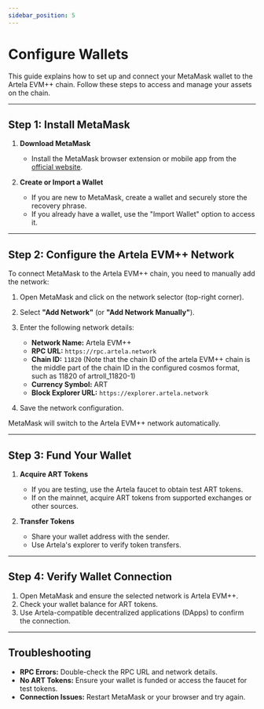 ```yaml
---
sidebar_position: 5
---
```


# Configure Wallets

This guide explains how to set up and connect your MetaMask wallet to the Artela EVM++ chain. Follow these steps to access and manage your assets on the chain.

---

## Step 1: Install MetaMask

1. **Download MetaMask**
   - Install the MetaMask browser extension or mobile app from the [official website](https://metamask.io/).

2. **Create or Import a Wallet**
   - If you are new to MetaMask, create a wallet and securely store the recovery phrase.
   - If you already have a wallet, use the "Import Wallet" option to access it.

---

## Step 2: Configure the Artela EVM++ Network

To connect MetaMask to the Artela EVM++ chain, you need to manually add the network:

1. Open MetaMask and click on the network selector (top-right corner).
2. Select **"Add Network"** (or **"Add Network Manually"**).
3. Enter the following network details:

   - **Network Name:** Artela EVM++
   - **RPC URL:** `https://rpc.artela.network`
   - **Chain ID:** `11820` (Note that the chain ID of the artela EVM++ chain is the middle part of the chain ID in the configured cosmos format, such as 11820 of artroll_11820-1)
   - **Currency Symbol:** ART
   - **Block Explorer URL:** `https://explorer.artela.network`

4. Save the network configuration.

MetaMask will switch to the Artela EVM++ network automatically.

---

## Step 3: Fund Your Wallet

1. **Acquire ART Tokens**
   - If you are testing, use the Artela faucet to obtain test ART tokens.
   - If on the mainnet, acquire ART tokens from supported exchanges or other sources.

2. **Transfer Tokens**
   - Share your wallet address with the sender.
   - Use Artela's explorer to verify token transfers.

---

## Step 4: Verify Wallet Connection

1. Open MetaMask and ensure the selected network is Artela EVM++.
2. Check your wallet balance for ART tokens.
3. Use Artela-compatible decentralized applications (DApps) to confirm the connection.

---

## Troubleshooting

- **RPC Errors:** Double-check the RPC URL and network details.
- **No ART Tokens:** Ensure your wallet is funded or access the faucet for test tokens.
- **Connection Issues:** Restart MetaMask or your browser and try again.
